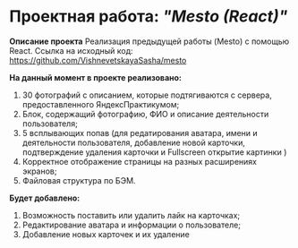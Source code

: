 # Проектная работа: _"Mesto (React)"_

__Описание проекта__ 
Реализация предыдущей работы (Mesto) с помощью React.
Ссылка на исходный код: https://github.com/VishnevetskayaSasha/mesto 

__На данный момент в проекте реализовано:__ 
1. 30 фотографий с описанием, которые подтягиваются с сервера, предоставленного ЯндексПрактикумом;
2. Блок, содержащий фотографию, ФИО и описание деятельности пользователя;
3. 5 всплывающих попав (для редатирования аватара, имени и деятельности пользователя, добавление новой карточки, подтверждение удаления карточки и Fullscreen открытие картинки )
4. Корректное отображение страницы на разных расширениях экранов;
5. Файловая структура по БЭМ.

__Будет добавлено:__
1. Возможность поставить или удалить лайк на карточках;
2. Редактирование аватара и информации о пользователе;
3. Добавление новых карточек и их удаление 